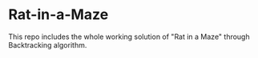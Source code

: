 # Rat-in-a-Maze
This repo includes the whole working solution of "Rat in a Maze" through Backtracking algorithm. 
